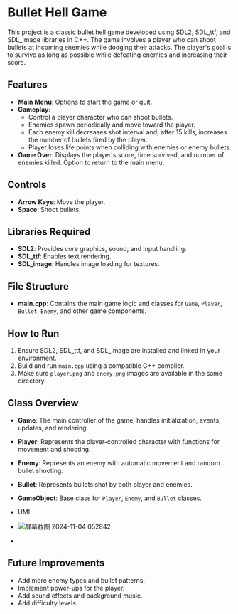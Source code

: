 # Bullet Hell Game

This project is a classic bullet hell game developed using SDL2, SDL_ttf, and SDL_image libraries in C++. The game involves a player who can shoot bullets at incoming enemies while dodging their attacks. The player's goal is to survive as long as possible while defeating enemies and increasing their score.

## Features

- **Main Menu**: Options to start the game or quit.
- **Gameplay**:
  - Control a player character who can shoot bullets.
  - Enemies spawn periodically and move toward the player.
  - Each enemy kill decreases shot interval and, after 15 kills, increases the number of bullets fired by the player.
  - Player loses life points when colliding with enemies or enemy bullets.
- **Game Over**: Displays the player's score, time survived, and number of enemies killed. Option to return to the main menu.

## Controls

- **Arrow Keys**: Move the player.
- **Space**: Shoot bullets.

## Libraries Required

- **SDL2**: Provides core graphics, sound, and input handling.
- **SDL_ttf**: Enables text rendering.
- **SDL_image**: Handles image loading for textures.

## File Structure

- **main.cpp**: Contains the main game logic and classes for `Game`, `Player`, `Bullet`, `Enemy`, and other game components.

## How to Run

1. Ensure SDL2, SDL_ttf, and SDL_image are installed and linked in your environment.
2. Build and run `main.cpp` using a compatible C++ compiler.
3. Make sure `player.png` and `enemy.png` images are available in the same directory.

## Class Overview

- **Game**: The main controller of the game, handles initialization, events, updates, and rendering.
- **Player**: Represents the player-controlled character with functions for movement and shooting.
- **Enemy**: Represents an enemy with automatic movement and random bullet shooting.
- **Bullet**: Represents bullets shot by both player and enemies.
- **GameObject**: Base class for `Player`, `Enemy`, and `Bullet` classes.

- UML
- ![屏幕截图 2024-11-04 052842](https://github.com/user-attachments/assets/cf8dfc7e-f49c-4887-bc3a-86cf929eb291)
- 

## Future Improvements

- Add more enemy types and bullet patterns.
- Implement power-ups for the player.
- Add sound effects and background music.
- Add difficulty levels.

